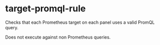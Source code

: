 # target-promql-rule
Checks that each Prometheus target on each panel uses a valid PromQL query.

Does not execute against non Prometheus queries.